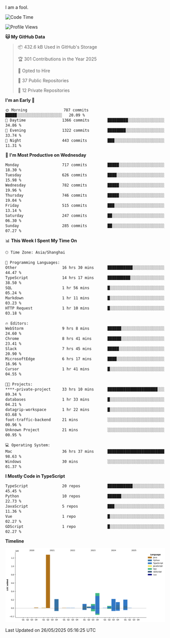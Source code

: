 I am a fool.

<!--START_SECTION:waka-->
![Code Time](http://img.shields.io/badge/Code%20Time-3%2C063%20hrs%2013%20mins-blue)

![Profile Views](http://img.shields.io/badge/Profile%20Views-1-blue)

**🐱 My GitHub Data** 

> 📦 432.6 kB Used in GitHub's Storage 
 > 
> 🏆 301 Contributions in the Year 2025
 > 
> 💼 Opted to Hire
 > 
> 📜 37 Public Repositories 
 > 
> 🔑 12 Private Repositories 
 > 
**I'm an Early 🐤** 

```text
🌞 Morning                787 commits         █████░░░░░░░░░░░░░░░░░░░░   20.09 % 
🌆 Daytime                1366 commits        █████████░░░░░░░░░░░░░░░░   34.86 % 
🌃 Evening                1322 commits        ████████░░░░░░░░░░░░░░░░░   33.74 % 
🌙 Night                  443 commits         ███░░░░░░░░░░░░░░░░░░░░░░   11.31 % 
```
📅 **I'm Most Productive on Wednesday** 

```text
Monday                   717 commits         █████░░░░░░░░░░░░░░░░░░░░   18.30 % 
Tuesday                  626 commits         ████░░░░░░░░░░░░░░░░░░░░░   15.98 % 
Wednesday                782 commits         █████░░░░░░░░░░░░░░░░░░░░   19.96 % 
Thursday                 746 commits         █████░░░░░░░░░░░░░░░░░░░░   19.04 % 
Friday                   515 commits         ███░░░░░░░░░░░░░░░░░░░░░░   13.14 % 
Saturday                 247 commits         ██░░░░░░░░░░░░░░░░░░░░░░░   06.30 % 
Sunday                   285 commits         ██░░░░░░░░░░░░░░░░░░░░░░░   07.27 % 
```


📊 **This Week I Spent My Time On** 

```text
🕑︎ Time Zone: Asia/Shanghai

💬 Programming Languages: 
Other                    16 hrs 30 mins      ███████████░░░░░░░░░░░░░░   44.47 % 
TypeScript               14 hrs 17 mins      ██████████░░░░░░░░░░░░░░░   38.50 % 
SQL                      1 hr 56 mins        █░░░░░░░░░░░░░░░░░░░░░░░░   05.24 % 
Markdown                 1 hr 11 mins        █░░░░░░░░░░░░░░░░░░░░░░░░   03.23 % 
HTTP Request             1 hr 10 mins        █░░░░░░░░░░░░░░░░░░░░░░░░   03.18 % 

🔥 Editors: 
WebStorm                 9 hrs 8 mins        ██████░░░░░░░░░░░░░░░░░░░   24.60 % 
Chrome                   8 hrs 41 mins       ██████░░░░░░░░░░░░░░░░░░░   23.41 % 
Slack                    7 hrs 45 mins       █████░░░░░░░░░░░░░░░░░░░░   20.90 % 
MicrosoftEdge            6 hrs 17 mins       ████░░░░░░░░░░░░░░░░░░░░░   16.96 % 
Cursor                   1 hr 41 mins        █░░░░░░░░░░░░░░░░░░░░░░░░   04.55 % 

🐱‍💻 Projects: 
****-private-project     33 hrs 10 mins      ██████████████████████░░░   89.34 % 
databases                1 hr 33 mins        █░░░░░░░░░░░░░░░░░░░░░░░░   04.21 % 
datagrip-workspace       1 hr 22 mins        █░░░░░░░░░░░░░░░░░░░░░░░░   03.68 % 
foot-traffic-backend     21 mins             ░░░░░░░░░░░░░░░░░░░░░░░░░   00.96 % 
Unknown Project          21 mins             ░░░░░░░░░░░░░░░░░░░░░░░░░   00.95 % 

💻 Operating System: 
Mac                      36 hrs 37 mins      █████████████████████████   98.63 % 
Windows                  30 mins             ░░░░░░░░░░░░░░░░░░░░░░░░░   01.37 % 
```

**I Mostly Code in TypeScript** 

```text
TypeScript               20 repos            ███████████░░░░░░░░░░░░░░   45.45 % 
Python                   10 repos            ██████░░░░░░░░░░░░░░░░░░░   22.73 % 
JavaScript               5 repos             ███░░░░░░░░░░░░░░░░░░░░░░   11.36 % 
Vue                      1 repo              █░░░░░░░░░░░░░░░░░░░░░░░░   02.27 % 
GDScript                 1 repo              █░░░░░░░░░░░░░░░░░░░░░░░░   02.27 % 
```



**Timeline**

![Lines of Code chart](https://raw.githubusercontent.com/VeejaLiu/VeejaLiu/master/assets/bar_graph.png)


 Last Updated on 26/05/2025 05:16:25 UTC
<!--END_SECTION:waka-->
